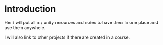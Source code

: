 # Introduction

Her i will put all my unity resources and notes to have them in one place and use them anywhere.

I will also link to other projects if there are created in a course.
